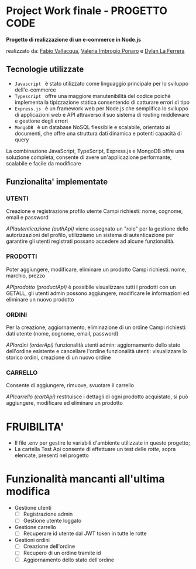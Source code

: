 # Project Work finale - PROGETTO CODE

**Progetto di realizzazione di un e-commerce in Node.js**

realizzato da: [Fabio Vallacqua](https://github.com/Gowater20), [Valeria Imbrogio Ponaro](https://github.com/IPVale) e [Dylan La Ferrera](https://github.com/Yomir00)

## Tecnologie utilizzate
 - `Javascript ` è stato utilizzato come linguaggio principale per lo sviluppo dell'e-commerce
 - `Typescript ` offre una maggiore manutenibilità del codice poiché implementa la tipizzazione statica consentendo di catturare errori di tipo
 - `Express.js ` è un framework web per Node.js che semplifica lo sviluppo di applicazioni web e API attraverso il suo sistema di routing
    middleware e gestione degli errori
 - `MongoDB ` è un database NoSQL flessibile e scalabile, orientato ai documenti, che offre una struttura dati dinamica e potenti capacità di
    query

La combinazione JavaScript, TypeScript, Express.js e MongoDB offre una soluzione completa;
consente di avere un'applicazione performante, scalabile e facile da modificare

## Funzionalita' implementate
### UTENTI
Creazione e registrazione profilo utente
Campi richiesti: nome, cognome, email e password

*APIautenticazione (authApi)* viene assegnato un "role" per la gestione delle autorizzazioni
del profilo, utilizziamo un sistema di autenticazione per garantire gli utenti
registrati possano accedere ad alcune funzionalità.

### PRODOTTI
Poter aggiungere, modificare, eliminare un prodotto
Campi richiesti: nome, marchio, prezzo

*APIprodotto (productApi)* è possibile visualizzare tutti i prodotti con un GETALL, gli utenti admin
possono aggiungere, modificare le informazioni ed eliminare un nuovo prodotto

### ORDINI
Per la creazione, aggiornamento, eliminazione di un ordine
Campi richiesti: dati utente (nome, cognome, email, password)

*APIordini (orderApi)*
funzionalità utenti admin: aggiornamento dello stato dell'ordine esistente e cancellare l'ordine
funzionalità utenti: visualizzare lo storico ordini, creazione di un nuovo ordine

### CARRELLO
Consente di aggiungere, rimuove, svuotare il carrello

*APIcarrello (cartApi)* restituisce i dettagli di ogni prodotto acquistato, si può aggiungere, modificare ed eliminare un prodotto

# FRUIBILITA'
- Il file .env per gestire le variabili d'ambiente utilizzate in questo progetto;
- La cartella Test Api consente di effettuare un test delle *rotte*, sopra elencate, presenti nel progetto

# Funzionalità mancanti all'ultima modifica
- Gestione utenti
    - [ ] Registrazione admin
    - [ ] Gestione utente loggato
- Gestione carrello
    - [ ] Recuperare id utente dal JWT token in tutte le rotte
- Gestioni ordini
    - [ ] Creazione dell'ordine
    - [ ] Recupero di un ordine tramite id
    - [ ] Aggiornamento dello stato dell'ordine
